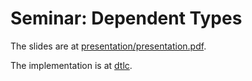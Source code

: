 # Seminar: Dependent Types

The slides are at [presentation/presentation.pdf](https://raw.githubusercontent.com/Garbaz/seminar-dependent-types/master/presentation/presentation.pdf).

The implementation is at [dtlc](/dtlc).
